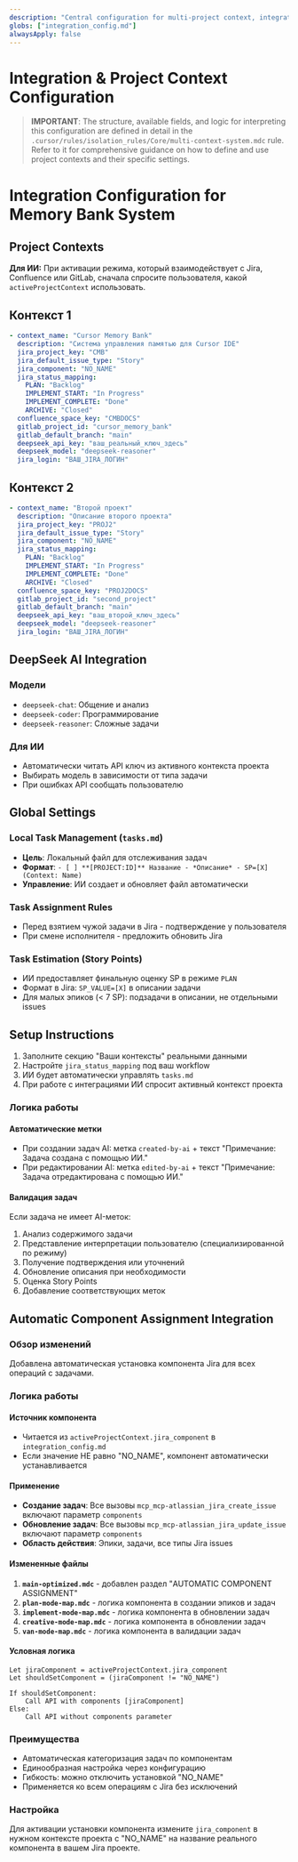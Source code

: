 ```yaml
--- 
description: "Central configuration for multi-project context, integrations (Jira, GitLab, Confluence, DeepSeek), and tool settings. The structure and usage of this file are governed by the .cursor/rules/isolation_rules/Core/multi-context-system.mdc rule."
globs: ["integration_config.md"]
alwaysApply: false
---
```


# Integration & Project Context Configuration

> **IMPORTANT**: The structure, available fields, and logic for interpreting this configuration are defined in detail in the `.cursor/rules/isolation_rules/Core/multi-context-system.mdc` rule. Refer to it for comprehensive guidance on how to define and use project contexts and their specific settings.

# Integration Configuration for Memory Bank System

## Project Contexts

**Для ИИ:** При активации режима, который взаимодействует с Jira, Confluence или GitLab, сначала спросите пользователя, какой `activeProjectContext` использовать.

## Контекст 1

```yaml
- context_name: "Cursor Memory Bank"
  description: "Система управления памятью для Cursor IDE"
  jira_project_key: "CMB"
  jira_default_issue_type: "Story"
  jira_component: "NO_NAME"
  jira_status_mapping:
    PLAN: "Backlog"
    IMPLEMENT_START: "In Progress"
    IMPLEMENT_COMPLETE: "Done"
    ARCHIVE: "Closed"
  confluence_space_key: "CMBDOCS"
  gitlab_project_id: "cursor_memory_bank"
  gitlab_default_branch: "main"
  deepseek_api_key: "ваш_реальный_ключ_здесь"
  deepseek_model: "deepseek-reasoner"
  jira_login: "ВАШ_JIRA_ЛОГИН"
```

## Контекст 2

```yaml
- context_name: "Второй проект"
  description: "Описание второго проекта"
  jira_project_key: "PROJ2"
  jira_default_issue_type: "Story"
  jira_component: "NO_NAME"
  jira_status_mapping:
    PLAN: "Backlog"
    IMPLEMENT_START: "In Progress"
    IMPLEMENT_COMPLETE: "Done"
    ARCHIVE: "Closed"
  confluence_space_key: "PROJ2DOCS"
  gitlab_project_id: "second_project"
  gitlab_default_branch: "main"
  deepseek_api_key: "ваш_второй_ключ_здесь"
  deepseek_model: "deepseek-reasoner"
  jira_login: "ВАШ_JIRA_ЛОГИН"
```

## DeepSeek AI Integration

### Модели
- `deepseek-chat`: Общение и анализ
- `deepseek-coder`: Программирование
- `deepseek-reasoner`: Сложные задачи

### Для ИИ
- Автоматически читать API ключ из активного контекста проекта
- Выбирать модель в зависимости от типа задачи
- При ошибках API сообщать пользователю

## Global Settings

### Local Task Management (`tasks.md`)
- **Цель**: Локальный файл для отслеживания задач
- **Формат**: `- [ ] **[PROJECT:ID]** Название - *Описание* - SP=[X] (Context: Name)`
- **Управление**: ИИ создает и обновляет файл автоматически

### Task Assignment Rules
- Перед взятием чужой задачи в Jira - подтверждение у пользователя
- При смене исполнителя - предложить обновить Jira

### Task Estimation (Story Points)
- ИИ предоставляет финальную оценку SP в режиме `PLAN`
- Формат в Jira: `SP_VALUE=[X]` в описании задачи
- Для малых эпиков (< 7 SP): подзадачи в описании, не отдельными issues

## Setup Instructions

1. Заполните секцию "Ваши контексты" реальными данными
2. Настройте `jira_status_mapping` под ваш workflow
3. ИИ будет автоматически управлять `tasks.md`
4. При работе с интеграциями ИИ спросит активный контекст проекта

### Логика работы

#### Автоматические метки
- При создании задач AI: метка `created-by-ai` + текст "Примечание: Задача создана с помощью ИИ."
- При редактировании AI: метка `edited-by-ai` + текст "Примечание: Задача отредактирована с помощью ИИ."

#### Валидация задач

Если задача не имеет AI-меток:
1. Анализ содержимого задачи
2. Представление интерпретации пользователю (специализированной по режиму)
3. Получение подтверждения или уточнений
4. Обновление описания при необходимости
5. Оценка Story Points
6. Добавление соответствующих меток

## Automatic Component Assignment Integration

### Обзор изменений
Добавлена автоматическая установка компонента Jira для всех операций с задачами.

### Логика работы

#### Источник компонента
- Читается из `activeProjectContext.jira_component` в `integration_config.md`
- Если значение НЕ равно "NO_NAME", компонент автоматически устанавливается

#### Применение
- **Создание задач**: Все вызовы `mcp_mcp-atlassian_jira_create_issue` включают параметр `components`
- **Обновление задач**: Все вызовы `mcp_mcp-atlassian_jira_update_issue` включают параметр `components`
- **Область действия**: Эпики, задачи, все типы Jira issues

#### Измененные файлы
1. **`main-optimized.mdc`** - добавлен раздел "AUTOMATIC COMPONENT ASSIGNMENT"
2. **`plan-mode-map.mdc`** - логика компонента в создании эпиков и задач
3. **`implement-mode-map.mdc`** - логика компонента в обновлении задач
4. **`creative-mode-map.mdc`** - логика компонента в обновлении задач
5. **`van-mode-map.mdc`** - логика компонента в валидации задач

#### Условная логика
```
Let jiraComponent = activeProjectContext.jira_component
Let shouldSetComponent = (jiraComponent != "NO_NAME")

If shouldSetComponent:
    Call API with components [jiraComponent]
Else:
    Call API without components parameter
```

### Преимущества
- Автоматическая категоризация задач по компонентам
- Единообразная настройка через конфигурацию
- Гибкость: можно отключить установкой "NO_NAME"
- Применяется ко всем операциям с Jira без исключений

### Настройка
Для активации установки компонента измените `jira_component` в нужном контексте проекта с "NO_NAME" на название реального компонента в вашем Jira проекте.
